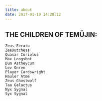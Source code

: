 ```yaml
---
title: about
date: 2017-01-19 14:28:12
---
```

## THE CHILDREN OF TEMÜJIN:

```
Zeus Feratu
ZeeDutchess
Quasar Coriolus
Max Longshot
Dum Astheycum
Lev Onren
Player Cardswright
Hauler Atme
Zeus Ghostwolf
Taa Galactus
Nyx Sygnal
Syx Sygnal
```